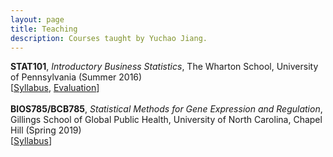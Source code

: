 ```yaml
---
layout: page
title: Teaching
description: Courses taught by Yuchao Jiang.
---
```

<div class="cv">
  <b>STAT101</b>, <i>Introductory Business Statistics</i>, The Wharton School, University of Pennsylvania (Summer 2016) <br/>
  [<a href="../assets/pdfs/Syllabus-STAT-101-2016-Summer.pdf" title="Syllabus STAT101">Syllabus</a>,
	<a href="../assets/pdfs/STAT101_teaching_evaluation.pdf" title="Evaluation STAT101">Evaluation</a>]
</div>
<br/>
<div class="cv">
  <b>BIOS785/BCB785</b>, <i>Statistical Methods for Gene Expression and Regulation</i>, Gillings School of Global Public Health, University of North Carolina, Chapel Hill (Spring 2019) <br/>
[<a href="../assets/pdfs/BIOS785_Spring2019_Yuchao_Jiang.pdf" title="Syllabus BIOS785">Syllabus</a>]
</div>
